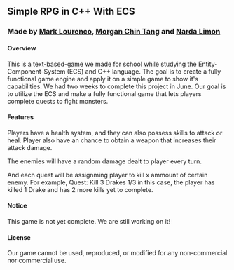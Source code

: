 ## Simple RPG in C++ With ECS
### Made by [Mark Lourenco](https://github.com/marklourenco), [Morgan Chin Tang](https://github.com/MorganChinTang) and [Narda Limon](https://github.com/Narda05)

#### Overview
This is a text-based-game we made for school while studying the Entity-Component-System (ECS) and C++ language. The goal is to create a fully functional game engine and apply it on a simple game to show it's capabilities. 
We had two weeks to complete this project in June. Our goal is to utilize the ECS and make a fully functional game that lets players complete quests to fight monsters. 

#### Features
Players have a health system, and they can also possess skills to attack or heal. 
Player also have an chance to obtain a weapon that increases their attack damage. 

The enemies will have a random damage dealt to player every turn. 

And each quest will be assignming player to kill x ammount of certain enemy. 
For example, 
Quest:
Kill 3 Drakes 1/3
in this case, the player has killed 1 Drake and has 2 more kills yet to complete. 

#### Notice
This game is not yet complete. We are still working on it! 

#### License 
Our game cannot be used, reproduced, or modified for any non-commercial nor commercial use. 